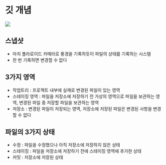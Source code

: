 # 깃 개념
![](https://encrypted-tbn0.gstatic.com/images?q=tbn:ANd9GcT2aRJR6dWUGsjhkUzKkGp-3787npBEJcJblg&s)

## 스냅샷
- 마치 폴라로이드 카메라로 풍경을 기록하듯이 파일의 상태를 기록하는 시스템
- 한 번 기록하면 변경할 수 없다

## 3가지 영역
- 작업트리 : 프로젝트 내부에 실제로 변경된 파일이 있는 영역
- 스테이징 영역 : 파일을 저장소에 저장하기 전 가상의 영역으로 파일을 보관하는 영역, 변경된 파일 중 저장할 파일을 보관하는 영역
- 저장소 : 변경된 파일이 저장되는 영역, 저장소에 저장된 파일은 변경된 사항을 변경할 수 없다

## 파일의 3가지 상태
- 수정 : 파일을 수정했으나 아직 저장소에 저장하지 않은 상태
- 스테이징 : 파일을 저장소에 저장하기 전에 스테이징 영역에 추가한 상태
- 커밋 : 저장소에 저장된 상태